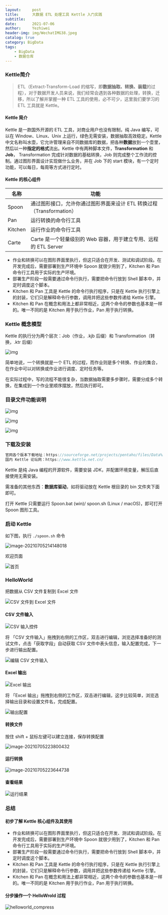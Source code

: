 ```yaml
---
layout:     post
title:      大数据 ETL 处理工具 Kettle 入门实践
subtitle:   
date:       2021-07-06
author:     Yezhiwei
header-img: img/WechatIMG38.jpeg
catalog: true
category: BigData
tags:
    - BigData
    - 数据仓库
---
```


### Kettle简介

> ETL（Extract-Transform-Load 的缩写，即**数据抽取、转换、装载**的过程），对于数据开发人员来说，我们经常会遇到各种数据的处理，转换，迁移，所以了解并掌握一种 ETL 工具的使用，必不可少，这里我们要学习的 ETL 工具就是 Kettle。

#### Kettle 简介

Kettle 是一款国外开源的 ETL 工具，对商业用户也没有限制，纯 Java 编写，可以在 Window、Linux、Unix 上运行，绿色无需安装，数据抽取高效稳定。Kettle 中文名称叫水壶，它允许管理来自不同数据库的数据，把各种**数据**放到一个壶里，然后以一种**指定的格式**流出。Kettle 中有两种脚本文件，**Transformation** 和 **Job**， Transformation 完成针对数据的基础转换，Job 则完成整个工作流的控制。通过图形界面设计实现做什么业务，并在 Job 下的 start 模块，有一个定时功能，可以每日，每周等方式进行定时。

#### Kettle 的核心组件

| 名称    | 功能                                                         |
| ------- | ------------------------------------------------------------ |
| Spoon   | 通过图形接口，允许你通过图形界面来设计 ETL 转换过程（Transformation） |
| Pan     | 运行转换的命令行工具                                         |
| Kitchen | 运行作业的命令行工具                                         |
| Carte   | Carte 是一个轻量级别的 Web 容器，用于建立专用、远程的 ETL Server |

- 作业和转换可以在图形界面里执行，但这只适合在开发、测试和调试阶段。在开发完成后，需要部署到生产环境中  Spoon 就很少用到了，Kitchen 和 Pan 命令行工具用于实际的生产环境。
- 部署生产阶段一般需要通过命令行执行，需要把命令行放到 Shell 脚本中，并定时调度这个脚本。
- Kitchen 和 Pan 工具是 Kettle 的命令行执行程序，只是在 Kettle 执行引擎上的封装，它们只是解释命令行参数，调用并把这些参数传递给 Kettle 引擎。
- Kitchen 和 Pan 在概念和用法上都非常相近，这两个命令的参数也基本是一样的。唯一不同的是 Kitchen 用于执行作业，Pan 用于执行转换。

### Kettle 概念模型

Kettle 的执行分为两个层次：Job（作业，.kjb 后缀）和 Transformation（转换，.ktr 后缀）

![img](https://gitee.com/yzhw/img/raw/master/img/图片5.png)



简单地说，一个转换就是一个 ETL 的过程，而作业则是多个转换、作业的集合，在作业中可以对转换或作业进行调度、定时任务等。

在实际过程中，写的流程不能很复杂，当数据抽取需要多步骤时，需要分成多个转换，在集成到一个作业里顺序摆放，然后执行即可。

### 目录文件功能说明

![img](https://gitee.com/yzhw/img/raw/master/img/图片7.png)



![img](https://gitee.com/yzhw/img/raw/master/img/图片8.png)



![img](https://gitee.com/yzhw/img/raw/master/img/图片9.png)

### 下载及安装

```java
官网各个版本下载地址：https://sourceforge.net/projects/pentaho/files/Data%20Integration/
国内 Kettle 论坛网：https://www.kettle.net.cn/
```

Kettle 是纯 Java 编程的开源软件，需要安装 JDK，并配置环境变量，解压后直接使用无需安装。

需准备的其他东西：**数据库驱动**，如将驱动放在 Kettle 根目录的 bin 文件夹下面即可。

打开 Kettle 只需要运行 Spoon.bat (win)/ spoon.sh (Linux / macOS)，即可打开 Spoon 图形工具。

### 启动 Kettle

如下图，执行  `./spoon.sh` 命令

![image-20210705214148018](https://gitee.com/yzhw/img/raw/master/img/image-20210705214148018.png)



欢迎页面

![首页](https://gitee.com/yzhw/img/raw/master/img/image-20210705214402809.png)



###  HelloWorld

把数据从 CSV 文件复制到 Excel 文件

![CSV 文件到 Excel 文件](https://gitee.com/yzhw/img/raw/master/img/image-20210705214951592.png)

#### CSV 文件输入

![CSV 输入控件](https://gitee.com/yzhw/img/raw/master/img/image-20210705222440905.png)

将 「CSV 文件输入」拖拽到右侧的工作区，双击进行编辑，浏览选择准备好的测试文件，点击「获取字段」自动获取 CSV 文件中表头信息，输入配置完成，下一步进行输出配置。

![编辑 CSV 文件输入](https://gitee.com/yzhw/img/raw/master/img/image-20210705222732710.png)

#### Excel 输出

![Excel 输出](https://gitee.com/yzhw/img/raw/master/img/image-20210705223344144.png)

将 「Excel 输出」拖拽到右侧的工作区，双击进行编辑，这步比较简单，浏览选择输出目录和设置文件名，完成配置。

![输出配置](https://gitee.com/yzhw/img/raw/master/img/image-20210705223453304.png)

#### 转换文件

按住 shift + 鼠标左键可以建立连接，保存转换配置

![image-20210705223800432](https://gitee.com/yzhw/img/raw/master/img/image-20210705223800432.png)



#### 运行转换

![image-20210705223644738](https://gitee.com/yzhw/img/raw/master/img/image-20210705223644738.png)

#### 查看结果

![运行结果](https://gitee.com/yzhw/img/raw/master/img/image-20210705224403585.png)



### 总结

#### 初步了解 Kettle 核心组件及其使用

- 作业和转换可以在图形界面里执行，但这只适合在开发、测试和调试阶段。在开发完成后，需要部署到生产环境中  Spoon 就很少用到了，Kitchen 和 Pan 命令行工具用于实际的生产环境。
- 部署生产阶段一般需要通过命令行执行，需要把命令行放到 Shell 脚本中，并定时调度这个脚本。
- Kitchen 和 Pan 工具是 Kettle 的命令行执行程序，只是在 Kettle 执行引擎上的封装，它们只是解释命令行参数，调用并把这些参数传递给 Kettle 引擎。
- Kitchen 和 Pan 在概念和用法上都非常相近，这两个命令的参数也基本是一样的。唯一不同的是 Kitchen 用于执行作业，Pan 用于执行转换。

#### 分步操作一个 HelloWrold 过程

![helloworld_compress](https://gitee.com/yzhw/img/raw/master/img/helloworld_compress.gif)